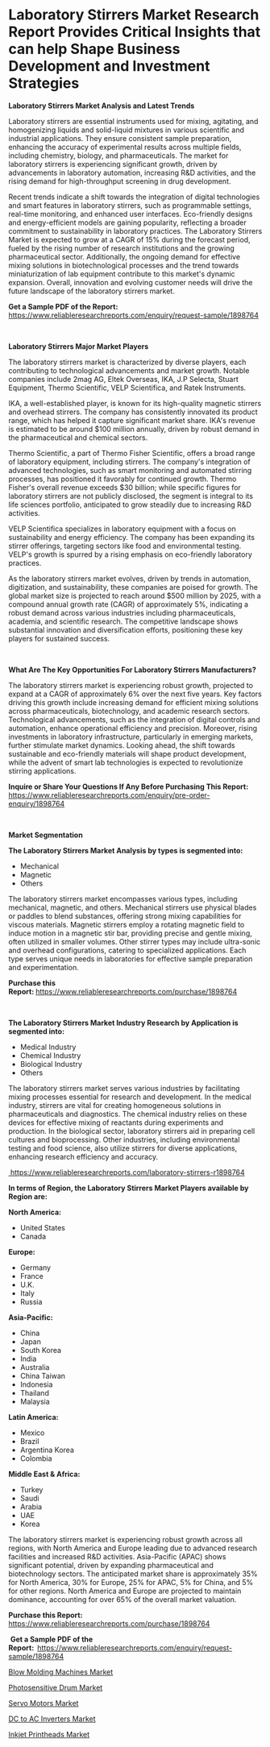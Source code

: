 <p><h1>Laboratory Stirrers Market Research Report Provides Critical Insights that can help Shape Business Development and Investment Strategies</h1></p><p><strong>Laboratory Stirrers Market Analysis and Latest Trends</strong></p>
<p><p>Laboratory stirrers are essential instruments used for mixing, agitating, and homogenizing liquids and solid-liquid mixtures in various scientific and industrial applications. They ensure consistent sample preparation, enhancing the accuracy of experimental results across multiple fields, including chemistry, biology, and pharmaceuticals. The market for laboratory stirrers is experiencing significant growth, driven by advancements in laboratory automation, increasing R&D activities, and the rising demand for high-throughput screening in drug development.</p><p>Recent trends indicate a shift towards the integration of digital technologies and smart features in laboratory stirrers, such as programmable settings, real-time monitoring, and enhanced user interfaces. Eco-friendly designs and energy-efficient models are gaining popularity, reflecting a broader commitment to sustainability in laboratory practices. The Laboratory Stirrers Market is expected to grow at a CAGR of 15% during the forecast period, fueled by the rising number of research institutions and the growing pharmaceutical sector. Additionally, the ongoing demand for effective mixing solutions in biotechnological processes and the trend towards miniaturization of lab equipment contribute to this market's dynamic expansion. Overall, innovation and evolving customer needs will drive the future landscape of the laboratory stirrers market.</p></p>
<p><strong>Get a Sample PDF of the Report:&nbsp;</strong> <a href="https://www.reliableresearchreports.com/enquiry/request-sample/1898764?utm_campaign=7&utm_medium=2&utm_source=Github&utm_content=ia&utm_term=16022025&utm_id=laboratory-stirrers">https://www.reliableresearchreports.com/enquiry/request-sample/1898764</a></p>
<p>&nbsp;</p>
<p><strong>Laboratory Stirrers Major Market Players</strong></p>
<p><p>The laboratory stirrers market is characterized by diverse players, each contributing to technological advancements and market growth. Notable companies include 2mag AG, Eltek Overseas, IKA, J.P Selecta, Stuart Equipment, Thermo Scientific, VELP Scientifica, and Ratek Instruments. </p><p>IKA, a well-established player, is known for its high-quality magnetic stirrers and overhead stirrers. The company has consistently innovated its product range, which has helped it capture significant market share. IKA's revenue is estimated to be around $100 million annually, driven by robust demand in the pharmaceutical and chemical sectors.</p><p>Thermo Scientific, a part of Thermo Fisher Scientific, offers a broad range of laboratory equipment, including stirrers. The company's integration of advanced technologies, such as smart monitoring and automated stirring processes, has positioned it favorably for continued growth. Thermo Fisher's overall revenue exceeds $30 billion; while specific figures for laboratory stirrers are not publicly disclosed, the segment is integral to its life sciences portfolio, anticipated to grow steadily due to increasing R&D activities.</p><p>VELP Scientifica specializes in laboratory equipment with a focus on sustainability and energy efficiency. The company has been expanding its stirrer offerings, targeting sectors like food and environmental testing. VELP's growth is spurred by a rising emphasis on eco-friendly laboratory practices.</p><p>As the laboratory stirrers market evolves, driven by trends in automation, digitization, and sustainability, these companies are poised for growth. The global market size is projected to reach around $500 million by 2025, with a compound annual growth rate (CAGR) of approximately 5%, indicating a robust demand across various industries including pharmaceuticals, academia, and scientific research. The competitive landscape shows substantial innovation and diversification efforts, positioning these key players for sustained success.</p></p>
<p>&nbsp;</p>
<p><strong>What Are The Key Opportunities For Laboratory Stirrers Manufacturers?</strong></p>
<p><p>The laboratory stirrers market is experiencing robust growth, projected to expand at a CAGR of approximately 6% over the next five years. Key factors driving this growth include increasing demand for efficient mixing solutions across pharmaceuticals, biotechnology, and academic research sectors. Technological advancements, such as the integration of digital controls and automation, enhance operational efficiency and precision. Moreover, rising investments in laboratory infrastructure, particularly in emerging markets, further stimulate market dynamics. Looking ahead, the shift towards sustainable and eco-friendly materials will shape product development, while the advent of smart lab technologies is expected to revolutionize stirring applications.</p></p>
<p><strong>Inquire or Share Your Questions If Any Before Purchasing This Report:</strong> <a href="https://www.reliableresearchreports.com/enquiry/pre-order-enquiry/1898764?utm_campaign=7&utm_medium=2&utm_source=Github&utm_content=ia&utm_term=16022025&utm_id=laboratory-stirrers">https://www.reliableresearchreports.com/enquiry/pre-order-enquiry/1898764</a></p>
<p>&nbsp;</p>
<p><strong>Market Segmentation</strong></p>
<p><strong>The Laboratory Stirrers Market Analysis by types is segmented into:</strong></p>
<p><ul><li>Mechanical</li><li>Magnetic</li><li>Others</li></ul></p>
<p><p>The laboratory stirrers market encompasses various types, including mechanical, magnetic, and others. Mechanical stirrers use physical blades or paddles to blend substances, offering strong mixing capabilities for viscous materials. Magnetic stirrers employ a rotating magnetic field to induce motion in a magnetic stir bar, providing precise and gentle mixing, often utilized in smaller volumes. Other stirrer types may include ultra-sonic and overhead configurations, catering to specialized applications. Each type serves unique needs in laboratories for effective sample preparation and experimentation.</p></p>
<p><strong>Purchase this Report:&nbsp;</strong><a href="https://www.reliableresearchreports.com/purchase/1898764?utm_campaign=7&utm_medium=2&utm_source=Github&utm_content=ia&utm_term=16022025&utm_id=laboratory-stirrers">https://www.reliableresearchreports.com/purchase/1898764</a></p>
<p>&nbsp;</p>
<p><strong>The Laboratory Stirrers Market Industry Research by Application is segmented into:</strong></p>
<p><ul><li>Medical Industry</li><li>Chemical Industry</li><li>Biological Industry</li><li>Others</li></ul></p>
<p><p>The laboratory stirrers market serves various industries by facilitating mixing processes essential for research and development. In the medical industry, stirrers are vital for creating homogeneous solutions in pharmaceuticals and diagnostics. The chemical industry relies on these devices for effective mixing of reactants during experiments and production. In the biological sector, laboratory stirrers aid in preparing cell cultures and bioprocessing. Other industries, including environmental testing and food science, also utilize stirrers for diverse applications, enhancing research efficiency and accuracy.</p></p>
<p><a href="https://www.reliableresearchreports.com/laboratory-stirrers-r1898764?utm_campaign=7&utm_medium=2&utm_source=Github&utm_content=ia&utm_term=16022025&utm_id=laboratory-stirrers">&nbsp;https://www.reliableresearchreports.com/laboratory-stirrers-r1898764</a></p>
<p><strong>In terms of Region, the Laboratory Stirrers Market Players available by Region are:</strong></p>
<p>
    <p> <strong> North America: </strong>
        <ul>
            <li>United States</li>
            <li>Canada</li>
        </ul>
        </p> 
    <p> <strong> Europe: </strong>
        <ul>
            <li>Germany</li>
            <li>France</li>
            <li>U.K.</li>
            <li>Italy</li>
            <li>Russia</li>
        </ul>
        </p> 
    <p> <strong> Asia-Pacific: </strong>
        <ul>
            <li>China</li>
            <li>Japan</li>
            <li>South Korea</li>
            <li>India</li>
            <li>Australia</li>
            <li>China Taiwan</li>
            <li>Indonesia</li>
            <li>Thailand</li>
            <li>Malaysia</li>
        </ul>
        </p> 
    <p> <strong> Latin America: </strong>
        <ul>
            <li>Mexico</li>
            <li>Brazil</li>
            <li>Argentina Korea</li>
            <li>Colombia</li>
        </ul>
        </p> 
    <p> <strong> Middle East & Africa: </strong>
        <ul>
            <li>Turkey</li>
            <li>Saudi</li>
            <li>Arabia</li>
            <li>UAE</li>
            <li>Korea</li>
        </ul>
    </p>
    </p>
<p><p>The laboratory stirrers market is experiencing robust growth across all regions, with North America and Europe leading due to advanced research facilities and increased R&D activities. Asia-Pacific (APAC) shows significant potential, driven by expanding pharmaceutical and biotechnology sectors. The anticipated market share is approximately 35% for North America, 30% for Europe, 25% for APAC, 5% for China, and 5% for other regions. North America and Europe are projected to maintain dominance, accounting for over 65% of the overall market valuation.</p></p>
<p><strong>Purchase this Report: </strong><a href="https://www.reliableresearchreports.com/purchase/1898764?utm_campaign=7&utm_medium=2&utm_source=Github&utm_content=ia&utm_term=16022025&utm_id=laboratory-stirrers">https://www.reliableresearchreports.com/purchase/1898764</a></p>
<p>&nbsp;<strong>Get a Sample PDF of the Report:&nbsp;&nbsp;</strong><a href="https://www.reliableresearchreports.com/enquiry/request-sample/1898764?utm_campaign=7&utm_medium=2&utm_source=Github&utm_content=ia&utm_term=16022025&utm_id=laboratory-stirrers">https://www.reliableresearchreports.com/enquiry/request-sample/1898764</a></p>
<p><strong></strong></p>
<p><p><a href="https://github.com/sapsaidamary/Market-Research-Report-List-1/blob/main/blow-molding-machines-market.md?utm_campaign=7&utm_medium=2&utm_source=Github&utm_content=ia&utm_term=16022025&utm_id=laboratory-stirrers">Blow Molding Machines Market</a></p><p><a href="https://github.com/ajconndra/Market-Research-Report-List-1/blob/main/photosensitive-drum-market.md?utm_campaign=7&utm_medium=2&utm_source=Github&utm_content=ia&utm_term=16022025&utm_id=laboratory-stirrers">Photosensitive Drum Market</a></p><p><a href="https://github.com/vilehoaguy/Market-Research-Report-List-1/blob/main/servo-motors-market.md?utm_campaign=7&utm_medium=2&utm_source=Github&utm_content=ia&utm_term=16022025&utm_id=laboratory-stirrers">Servo Motors Market</a></p><p><a href="https://github.com/rahebeinum/Market-Research-Report-List-1/blob/main/dc-to-ac-inverters-market.md?utm_campaign=7&utm_medium=2&utm_source=Github&utm_content=ia&utm_term=16022025&utm_id=laboratory-stirrers">DC to AC Inverters Market</a></p><p><a href="https://github.com/ravenecashe/Market-Research-Report-List-1/blob/main/inkjet-printheads-market.md?utm_campaign=7&utm_medium=2&utm_source=Github&utm_content=ia&utm_term=16022025&utm_id=laboratory-stirrers">Inkjet Printheads Market</a></p></p>
